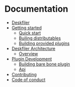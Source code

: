 Documentation
=============

* [Deskfiler](../README.md)
* [Getting started](./getting-started/readme.md)
  * [Quick start](./getting-started/quick-start.md)
  * [Builing distributables](./getting-started/building-production-distributables.md)
  * [Building provided plugins](./getting-started/installing-provided-plugins.md)
* [Deskfiler Architecture](./architecture/readme.md)
  * [Overview](./architecture/overview.md)
* [Plugin Development](./plugin-development/readme.md)
  * [Building bare bone plugin](./plugin-development/bare-bone-plugin.md)
  * [Api](./plugin-development/api.md)
* [Contributing](./CONTRIBUTING.md)
* [Code of conduct](./CODE_OF_CONDUCT.md)
